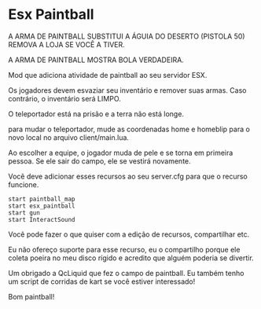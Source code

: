 # Esx Paintball

A ARMA DE PAINTBALL SUBSTITUI A ÁGUIA DO DESERTO (PISTOLA 50) REMOVA A LOJA SE VOCÊ A TIVER.

A ARMA DE PAINTBALL MOSTRA BOLA VERDADEIRA.

Mod que adiciona atividade de paintball ao seu servidor ESX.

Os jogadores devem esvaziar seu inventário e remover suas armas. Caso contrário, o inventário será LIMPO.

O teleportador está na prisão e a terra não está longe.

para mudar o teleportador, mude as coordenadas home e homeblip para o novo local no arquivo client/main.lua.

Ao escolher a equipe, o jogador muda de pele e se torna em primeira pessoa. Se ele sair do campo, ele se vestirá novamente.

Você deve adicionar esses recursos ao seu server.cfg para que o recurso funcione.

```
start paintball_map
start esx_paintball
start gun
start InteractSound
```

Você pode fazer o que quiser com a edição de recursos, compartilhar etc.

Eu não ofereço suporte para esse recurso, eu o compartilho porque ele coleta poeira
no meu disco rígido e acredito que alguém poderia se divertir.

Um obrigado a QcLiquid que fez o campo de paintball.
Eu também tenho um script de corridas de kart se você estiver interessado!

Bom paintball!
